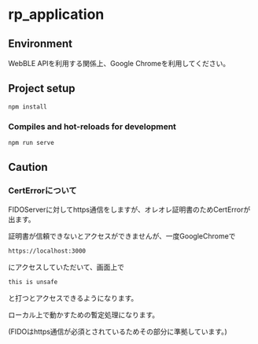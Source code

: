 # rp_application

## Environment
WebBLE APIを利用する関係上、Google Chromeを利用してください。

## Project setup
```
npm install
```

### Compiles and hot-reloads for development
```
npm run serve
```
## Caution
### CertErrorについて
FIDOServerに対してhttps通信をしますが、オレオレ証明書のためCertErrorが出ます。

証明書が信頼できないとアクセスができませんが、一度GoogleChromeで
```bash
https://localhost:3000
```
にアクセスしていただいて、画面上で
```bash
this is unsafe
```
と打つとアクセスできるようになります。

ローカル上で動かすための暫定処理になります。

(FIDOはhttps通信が必須とされているためその部分に準拠しています。)

